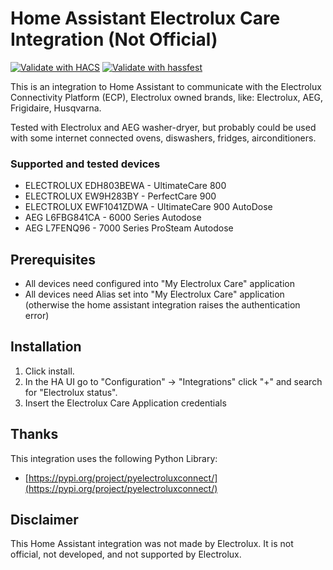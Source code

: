 # Home Assistant Electrolux Care Integration (Not Official)

[![Validate with HACS](https://github.com/mauro-midolo/homeassistant_electrolux_status/actions/workflows/hacs.yml/badge.svg)](https://github.com/mauro-midolo/homeassistant_electrolux_status/actions/workflows/hacs.yml)
[![Validate with hassfest](https://github.com/mauro-midolo/homeassistant_electrolux_status/actions/workflows/hassfest.yml/badge.svg)](https://github.com/mauro-midolo/homeassistant_electrolux_status/actions/workflows/hassfest.yml)

This is an integration to Home Assistant to communicate with the Electrolux Connectivity Platform (ECP), Electrolux owned brands, like: Electrolux, AEG, Frigidaire, Husqvarna.

Tested with Electrolux and AEG washer-dryer, but probably could be used with some internet connected ovens, diswashers, fridges, airconditioners.

### Supported and tested devices

- ELECTROLUX EDH803BEWA - UltimateCare 800
- ELECTROLUX EW9H283BY - PerfectCare 900
- ELECTROLUX EWF1041ZDWA - UltimateCare 900 AutoDose
- AEG L6FBG841CA - 6000 Series Autodose
- AEG L7FENQ96 - 7000 Series ProSteam Autodose

## Prerequisites
- All devices need configured into "My Electrolux Care" application
- All devices need Alias set into "My Electrolux Care" application (otherwise the home assistant integration raises the authentication error)

## Installation
1. Click install.
2. In the HA UI go to "Configuration" -> "Integrations" click "+" and search for "Electrolux status".
3. Insert the Electrolux Care Application credentials

## Thanks
This integration uses the following Python Library:
* [https://pypi.org/project/pyelectroluxconnect/](https://pypi.org/project/pyelectroluxconnect/)

## Disclaimer
This Home Assistant integration was not made by Electrolux. It is not official, not developed, and not supported by Electrolux.
